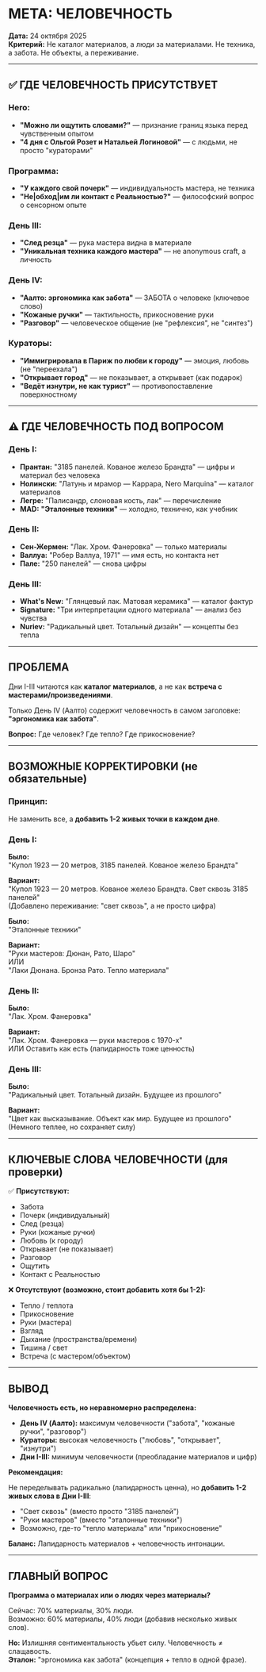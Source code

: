 # МЕТА: ЧЕЛОВЕЧНОСТЬ

**Дата:** 24 октября 2025  
**Критерий:** Не каталог материалов, а люди за материалами. Не техника, а забота. Не объекты, а переживание.

---

## ✅ ГДЕ ЧЕЛОВЕЧНОСТЬ ПРИСУТСТВУЕТ

### Hero:
- **"Можно ли ощутить словами?"** — признание границ языка перед чувственным опытом
- **"4 дня с Ольгой Розет и Натальей Логиновой"** — с людьми, не просто "кураторами"

### Программа:
- **"У каждого свой почерк"** — индивидуальность мастера, не техника
- **"Не|обход|им ли контакт с Реальностью?"** — философский вопрос о сенсорном опыте

### День III:
- **"След резца"** — рука мастера видна в материале
- **"Уникальная техника каждого мастера"** — не anonymous craft, а личность

### День IV:
- **"Аалто: эргономика как забота"** — ЗАБОТА о человеке (ключевое слово)
- **"Кожаные ручки"** — тактильность, прикосновение руки
- **"Разговор"** — человеческое общение (не "рефлексия", не "синтез")

### Кураторы:
- **"Иммигрировала в Париж по любви к городу"** — эмоция, любовь (не "переехала")
- **"Открывает город"** — не показывает, а открывает (как подарок)
- **"Ведёт изнутри, не как турист"** — противопоставление поверхностному

---

## ⚠️ ГДЕ ЧЕЛОВЕЧНОСТЬ ПОД ВОПРОСОМ

### День I:
- **Прантан:** "3185 панелей. Кованое железо Брандта" — цифры и материал без человека
- **Нолински:** "Латунь и мрамор — Каррара, Nero Marquina" — каталог материалов
- **Легре:** "Палисандр, слоновая кость, лак" — перечисление
- **MAD:** **"Эталонные техники"** — холодно, технично, как учебник

### День II:
- **Сен-Жермен:** "Лак. Хром. Фанеровка" — только материалы
- **Валлуа:** "Робер Валлуа, 1971" — имя есть, но контакта нет
- **Пале:** "250 панелей" — снова цифры

### День III:
- **What's New:** "Глянцевый лак. Матовая керамика" — каталог фактур
- **Signature:** "Три интерпретации одного материала" — анализ без чувства
- **Nuriev:** "Радикальный цвет. Тотальный дизайн" — концепты без тепла

---

## ПРОБЛЕМА

Дни I-III читаются как **каталог материалов**, а не как **встреча с мастерами/произведениями**.

Только День IV (Аалто) содержит человечность в самом заголовке: **"эргономика как забота"**.

**Вопрос:** Где человек? Где тепло? Где прикосновение?

---

## ВОЗМОЖНЫЕ КОРРЕКТИРОВКИ (не обязательные)

### Принцип:
Не заменить все, а **добавить 1-2 живых точки в каждом дне**.

### День I:

**Было:**  
"Купол 1923 — 20 метров, 3185 панелей. Кованое железо Брандта"

**Вариант:**  
"Купол 1923 — 20 метров. Кованое железо Брандта. Свет сквозь 3185 панелей"  
(Добавлено переживание: "свет сквозь", а не просто цифра)

**Было:**  
"Эталонные техники"

**Вариант:**  
"Руки мастеров: Дюнан, Рато, Шаро"  
ИЛИ  
"Лаки Дюнана. Бронза Рато. Тепло материала"

### День II:

**Было:**  
"Лак. Хром. Фанеровка"

**Вариант:**  
"Лак. Хром. Фанеровка — руки мастеров с 1970-х"  
ИЛИ Оставить как есть (лапидарность тоже ценность)

### День III:

**Было:**  
"Радикальный цвет. Тотальный дизайн. Будущее из прошлого"

**Вариант:**  
"Цвет как высказывание. Объект как мир. Будущее из прошлого"  
(Немного теплее, но сохраняет силу)

---

## КЛЮЧЕВЫЕ СЛОВА ЧЕЛОВЕЧНОСТИ (для проверки)

✅ **Присутствуют:**
- Забота
- Почерк (индивидуальный)
- След (резца)
- Руки (кожаные ручки)
- Любовь (к городу)
- Открывает (не показывает)
- Разговор
- Ощутить
- Контакт с Реальностью

❌ **Отсутствуют (возможно, стоит добавить хотя бы 1-2):**
- Тепло / теплота
- Прикосновение
- Руки (мастера)
- Взгляд
- Дыхание (пространства/времени)
- Тишина / свет
- Встреча (с мастером/объектом)

---

## ВЫВОД

**Человечность есть, но неравномерно распределена:**

- **День IV (Аалто):** максимум человечности ("забота", "кожаные ручки", "разговор")
- **Кураторы:** высокая человечность ("любовь", "открывает", "изнутри")
- **Дни I-III:** минимум человечности (преобладание материалов и цифр)

**Рекомендация:**

Не переделывать радикально (лапидарность ценна), но **добавить 1-2 живых слова в Дни I-III**:
- "Свет сквозь" (вместо просто "3185 панелей")
- "Руки мастеров" (вместо "эталонные техники")
- Возможно, где-то "тепло материала" или "прикосновение"

**Баланс:** Лапидарность материалов + человечность интонации.

---

## ГЛАВНЫЙ ВОПРОС

**Программа о материалах или о людях через материалы?**

Сейчас: 70% материалы, 30% люди.  
Возможно: 60% материалы, 40% люди (добавив несколько живых слов).

**Но:** Излишняя сентиментальность убьет силу. Человечность ≠ слащавость.  
**Эталон:** "эргономика как забота" (концепция + тепло в одной фразе).

